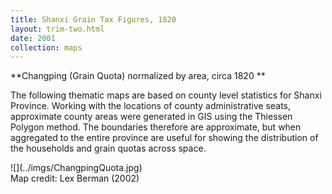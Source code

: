 ```yaml
---
title: Shanxi Grain Tax Figures, 1820
layout: trim-two.html
date: 2001
collection: maps
---
```

<div class="chunk">

 <p class="monkey">
   **Changping (Grain Quota) normalized by area, circa 1820 **
 </p>
 <p class="monkey">
<p />
The following thematic maps are based on county level statistics for Shanxi Province. Working with the locations of county administrative seats, approximate county areas were generated in GIS using the Thiessen Polygon method. The boundaries therefore are approximate, but when aggregated to the entire province are useful for showing the distribution of the households and grain quotas across space. 
</p>
<div class="maps">
![](../imgs/ChangpingQuota.jpg)
</div>
Map credit: Lex Berman (2002)
</div>

